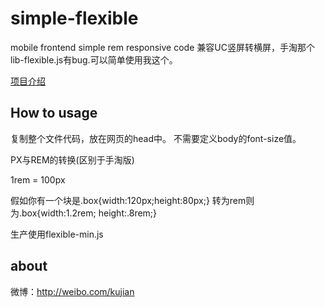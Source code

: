 # simple-flexible

mobile frontend simple rem responsive code
兼容UC竖屏转横屏，手淘那个lib-flexible.js有bug.可以简单使用我这个。

[项目介绍](http://caibaojian.com/simple-flexible.html)

## How to usage

复制整个文件代码，放在网页的head中。
不需要定义body的font-size值。

PX与REM的转换(区别于手淘版)

1rem = 100px

假如你有一个块是.box{width:120px;height:80px;} 转为rem则为.box{width:1.2rem; height:.8rem;}

生产使用flexible-min.js

## about

微博：http://weibo.com/kujian
